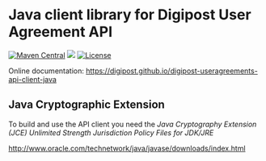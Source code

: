 # Java client library for Digipost User Agreement API

[![Maven Central](https://maven-badges.herokuapp.com/maven-central/no.digipost/digipost-useragreements-api-client-java/badge.svg)](https://maven-badges.herokuapp.com/maven-central/no.digipost/digipost-useragreements-api-client-java)
![](https://github.com/digipost/digipost-useragreements-api-client-java/workflows/Build%20and%20deploy/badge.svg)
[![License](https://img.shields.io/badge/license-Apache%202-blue)](https://github.com/digipost/digipost-useragreements-api-client-java/blob/main/LICENCE)

Online documentation: https://digipost.github.io/digipost-useragreements-api-client-java

## Java Cryptographic Extension

To build and use the API client you need the *Java Cryptography Extension (JCE) Unlimited Strength Jurisdiction Policy Files for JDK/JRE*

http://www.oracle.com/technetwork/java/javase/downloads/index.html
